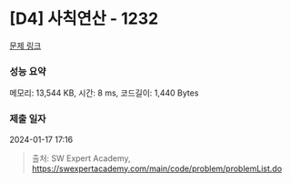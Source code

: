 # [D4] 사칙연산 - 1232 

[문제 링크](https://swexpertacademy.com/main/code/problem/problemDetail.do?contestProbId=AV141J8KAIcCFAYD) 

### 성능 요약

메모리: 13,544 KB, 시간: 8 ms, 코드길이: 1,440 Bytes

### 제출 일자

2024-01-17 17:16



> 출처: SW Expert Academy, https://swexpertacademy.com/main/code/problem/problemList.do